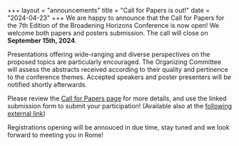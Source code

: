 +++
layout = "announcements"
title = "Call for Papers is out!"
date = "2024-04-23"
+++
We are happy to announce that the Call for Papers for the 7th Edition of the Broadening Horizons Conference is now open! We welcome both papers and posters submission. The call will close on **September 15th, 2024**. 

Presentations offering wide-ranging and diverse perspectives on the proposed topics are particularly encouraged. The Organizing Committee will assess the abstracts received according to their quality and pertinence to the conference themes. Accepted speakers and poster presenters will be notified shortly afterwards.

Please review the [Call for Papers page](/call) for more details, and use the linked submission form to submit your participation! (Available also at the [following external link](https://forms.gle/vEf5MszSzWbKczyeA))

Registrations opening will be annouced in due time, stay tuned and we look forward to meeting you in Rome!
